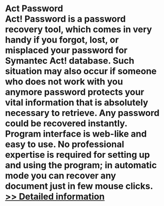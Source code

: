 # Act Password<br />Act! Password is a password recovery tool, which comes in very handy if you forgot, lost, or misplaced your password for Symantec Act! database. Such situation may also occur if someone who does not work with you anymore password protects your vital information that is absolutely necessary to retrieve. Any password could be recovered instantly. Program interface is web-like and easy to use. No professional expertise is required for setting up and using the program; in automatic mode you can recover any document just in few mouse clicks.<br />[>> Detailed information](https://secure.shareit.com/shareit/product.html?productid=133571&affiliateid=200057808)